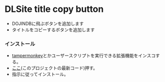 # DLSite title copy button
- DOJINDBに飛ぶボタンを追加します
- タイトルをコピーするボタンを追加します


### インストール
- [tampermonkey](https://www.tampermonkey.net/)とかユーザースクリプトを実行できる拡張機能をインスコする。
- [ここ](https://github.com/oz0820/browser-userscript/raw/main/dlsite-title-copy-button/dlsite-title-copy-button.user.js)(このプロジェクトの最新コード)押す。
- 指示に従ってインストール。